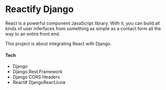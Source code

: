 # Reactify Django

React is a powerful component JavaScript library. With it, you can build all kinds of user inferfaces from something as simple as a contact form all the way to an entire front end.

This project is about integrating React with Django.

#### Tech
- Django
- Django Rest Framework
- Django CORS Headers
- React# DjangoReactJune
